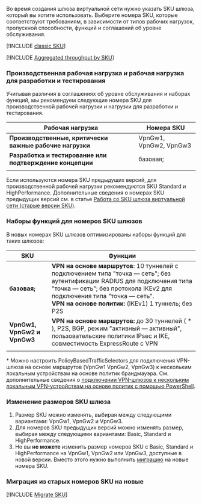 Во время создания шлюза виртуальной сети нужно указать SKU шлюза, который вы хотите использовать. Выберите номера SKU, которые соответствуют требованиям, в зависимости от типов рабочих нагрузок, пропускной способности, функций и соглашений об уровне обслуживания.

[!INCLUDE [classic SKU](./vpn-gateway-classic-sku-support-include.md)]

[!INCLUDE [Aggregated throughput by SKU](./vpn-gateway-table-gwtype-aggtput-include.md)]

###  <a name="workloads"></a>Производственная рабочая нагрузка *и* рабочая нагрузка для разработки и тестирования

Учитывая различия в соглашениях об уровне обслуживания и наборах функций, мы рекомендуем следующие номера SKU для производственной рабочей нагрузки *и* нагрузки для разработки и тестирования.

| **Рабочая нагрузка**                       | **Номера SKU**               |
| ---                                | ---                    |
| **Производственные, критически важные рабочие нагрузки** | VpnGw1, VpnGw2, VpnGw3 |
| **Разработка и тестирование или подтверждение концепции**   | базовая;                  |
|                                    |                        |

Если используются номера SKU предыдущих версий, для производственной рабочей нагрузки рекомендуются SKU Standard и HighPerformance. Дополнительные сведения о номерах SKU предыдущих версий см. в статье [Работа со SKU шлюза виртуальной сети (старые версии SKU)](../articles/vpn-gateway/vpn-gateway-about-skus-legacy.md).

###  <a name="feature"></a>Наборы функций для номеров SKU шлюзов

В новых номерах SKU шлюзов оптимизированы наборы функций для таких шлюзов:

| **SKU**| **Функции**|
| ---    | ---         |
|**базовая;**   | **VPN на основе маршрутов**: 10 туннелей с подключением типа "точка — сеть"; без аутентификации RADIUS для подключения типа "точка — сеть"; без протокола IKEv2 для подключения типа "точка — сеть".<br>**VPN на основе политик:** (IKEv1) 1 туннель; без P2S|
| **VpnGw1, VpnGw2 и VpnGw3** | **VPN на основе маршрутов:** до 30 туннелей ( * ), P2S, BGP, режим "активный — активный", пользовательские политики IPsec и IKE, совместимость ExpressRoute с VPN |
|        |             |

* Можно настроить PolicyBasedTrafficSelectors для подключения VPN-шлюза на основе маршрутов (VpnGw1 VpnGw2, VpnGw3) к нескольким локальным устройствам на основе политик брандмауэра. См. дополнительные сведения о [подключении VPN-шлюзов к нескольким локальным VPN-устройствам на основе политик с помощью PowerShell](../articles/vpn-gateway/vpn-gateway-connect-multiple-policybased-rm-ps.md).

###  <a name="resize"></a>Изменение размеров SKU шлюза

1. Размер SKU можно изменять, выбирая между следующими вариантами: VpnGw1, VpnGw2 и VpnGw3.
2. Для номеров SKU предыдущих версий можно изменять размер, выбирая между следующими вариантами: Basic, Standard и HighPerformance.
2. Но вы **не можете** изменить размер номеров SKU с Basic, Standard и HighPerformance на VpnGw1, VpnGw2 или VpnGw3, доступные в новой версии. Вместо этого нужно выполнить [миграцию](#migrate) на новые номера SKU.

###  <a name="migrate"></a>Миграция из старых номеров SKU на новые

[!INCLUDE [Migrate SKU](./vpn-gateway-migrate-legacy-sku-include.md)]
